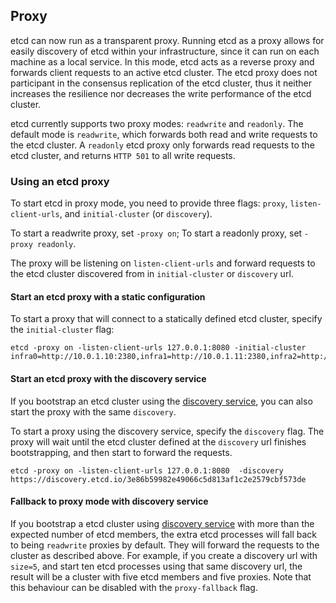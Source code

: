 ## Proxy

etcd can now run as a transparent proxy. Running etcd as a proxy allows for easily discovery of etcd within your infrastructure, since it can run on each machine as a local service. In this mode, etcd acts as a reverse proxy and forwards client requests to an active etcd cluster. The etcd proxy does not participant in the consensus replication of the etcd cluster, thus it neither increases the resilience nor decreases the write performance of the etcd cluster. 

etcd currently supports two proxy modes: `readwrite` and `readonly`. The default mode is `readwrite`, which forwards both read and write requests to the etcd cluster. A `readonly` etcd proxy only forwards read requests to the etcd cluster, and returns `HTTP 501` to all write requests. 

### Using an etcd proxy
To start etcd in proxy mode, you need to provide three flags: `proxy`, `listen-client-urls`, and `initial-cluster` (or `discovery`). 

To start a readwrite proxy, set `-proxy on`; To start a readonly proxy, set `-proxy readonly`.

The proxy will be listening on `listen-client-urls` and forward requests to the etcd cluster discovered from in `initial-cluster` or `discovery` url. 

#### Start an etcd proxy with a static configuration
To start a proxy that will connect to a statically defined etcd cluster, specify the `initial-cluster` flag:
```
etcd -proxy on -listen-client-urls 127.0.0.1:8080 -initial-cluster infra0=http://10.0.1.10:2380,infra1=http://10.0.1.11:2380,infra2=http://10.0.1.12:2380
```

#### Start an etcd proxy with the discovery service
If you bootstrap an etcd cluster using the [discovery service][discovery-service], you can also start the proxy with the same `discovery`. 

To start a proxy using the discovery service, specify the `discovery` flag. The proxy will wait until the etcd cluster defined at the `discovery` url finishes bootstrapping, and then start to forward the requests. 

```
etcd -proxy on -listen-client-urls 127.0.0.1:8080  -discovery https://discovery.etcd.io/3e86b59982e49066c5d813af1c2e2579cbf573de
```

#### Fallback to proxy mode with discovery service
If you bootstrap a etcd cluster using [discovery service][discovery-service] with more than the expected number of etcd members, the extra etcd processes will fall back to being `readwrite` proxies by default. They will forward the requests to the cluster as described above. For example, if you create a discovery url with `size=5`, and start ten etcd processes using that same discovery url, the result will be a cluster with five etcd members and five proxies. Note that this behaviour can be disabled with the `proxy-fallback` flag.

[discovery-service]: https://github.com/coreos/etcd/blob/master/Documentation/clustering.md#discovery
